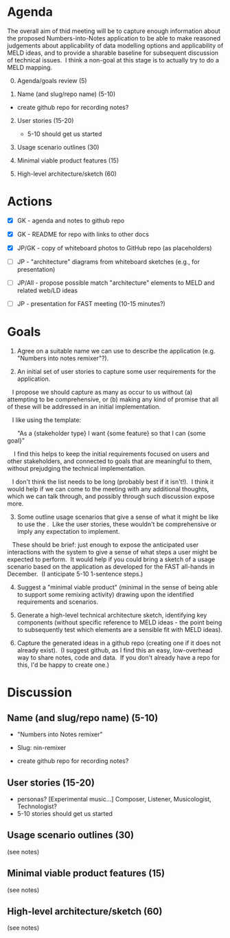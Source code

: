 # Agenda

The overall aim of thid meeting will be to capture enough information about the proposed Numbers-into-Notes application to be able to make reasoned judgements about applicability of data modelling options and applicability of MELD ideas, and to provide a sharable baseline for subsequent discussion of technical issues.  I think a non-goal at this stage is to actually try to do a MELD mapping. 

0. Agenda/goals review (5)

1. Name (and slug/repo name) (5-10)

  - create github repo for recording notes?

2. User stories (15-20)

    - 5-10 should get us started

3. Usage scenario outlines (30)

4. Minimal viable product features (15)

5. High-level architecture/sketch (60)


# Actions

- [x] GK - agenda and notes to github repo
- [x] GK - README for repo with links to other docs
- [x] JP/GK - copy of whiteboard photos to GitHub repo (as placeholders)
- [ ] JP - "architecture" diagrams from whiteboard sketches (e.g., for presentation)
- [ ] JP/All - propose possible match "architecture" elements to MELD and related web/LD ideas
- [ ] JP - presentation for FAST meeting (10-15 minutes?)



# Goals

1.  Agree on a suitable name we can use to describe the application (e.g. "Numbers into notes remixer"?). 

2.  An initial set of user stories to capture some user requirements for the application. 

    I propose we should capture as many as occur to us without (a) attempting to be comprehensive, or (b) making any kind of promise that all of these will be addressed in an initial implementation. 

    I like using the template: 

      "As a {stakeholder type} I want {some feature} so that I can {some goal}" 

    I find this helps to keep the initial requirements focused on users and other stakeholders, and connected to goals that are meaningful to them, without prejudging the technical implementation. 

    I don't think the list needs to be long (probably best if it isn't!).  I think it would help if we can come to the meeting with any additional thoughts, which we can talk through, and possibly through such discussion expose more. 

3.  Some outline usage scenarios that give a sense of what it might be like to use the <NiN remixer>.  Like the user stories, these wouldn't be comprehensive or imply any expectation to implement. 

    These should be brief: just enough to expose the anticipated user interactions with the system to give a sense of what steps a user might be expected to perform.  It would help if you could bring a sketch of a usage scenario based on the application as developed for the FAST all-hands in December.  (I anticipate 5-10 1-sentence steps.) 


4.  Suggest a "minimal viable product" (minimal in the sense of being able to support some remixing activity) drawing upon the identified requirements and scenarios. 


5.  Generate a high-level technical architecture sketch, identifying key components (without specific reference to MELD ideas - the point being to subsequently test which elements are a sensible fit with MELD ideas). 


6.  Capture the generated ideas in a github repo (creating one if it does not already exist).  (I suggest github, as I find this an easy, low-overhead way to share notes, code and data.  If you don't already have a repo for this, I'd be happy to create one.) 


# Discussion

## Name (and slug/repo name) (5-10)

- "Numbers into Notes remixer"
- Slug: nin-remixer

- create github repo for recording notes?


## User stories (15-20)

- personas? [Experimental music...] Composer, Listener, Musicologist, Technologist?
- 5-10 stories should get us started

## Usage scenario outlines (30)

(see notes)

## Minimal viable product features (15)

(see notes)

## High-level architecture/sketch (60)

(see notes)

